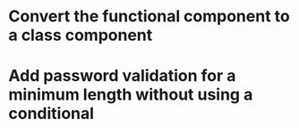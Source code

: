 # Convert the functional component to a class component
# Add password validation for a minimum length without using a conditional